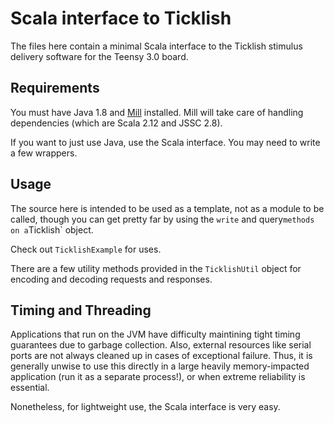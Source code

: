 # Scala interface to Ticklish

The files here contain a minimal Scala interface to the Ticklish stimulus
delivery software for the Teensy 3.0 board.

## Requirements

You must have Java 1.8 and [Mill](http://www.lihaoyi.com/mill/index.html)
installed.  Mill will take care of handling dependencies
(which are Scala 2.12 and JSSC 2.8).

If you want to just use Java, use the Scala interface.  You may need to
write a few wrappers.

## Usage

The source here is intended to be used as a template, not as a module to
be called, though you can get pretty far by using the `write` and query`
methods on a `Ticklish` object.

Check out `TicklishExample` for uses.

There are a few utility methods provided in the `TicklishUtil` object for
encoding and decoding requests and responses.

## Timing and Threading

Applications that run on the JVM have difficulty maintining tight timing
guarantees due to garbage collection.  Also, external resources like serial
ports are not always cleaned up in cases of exceptional failure.  Thus,
it is generally unwise to use this directly in a large heavily
memory-impacted application (run it as a separate process!), or when extreme
reliability is essential.

Nonetheless, for lightweight use, the Scala interface is very easy.
